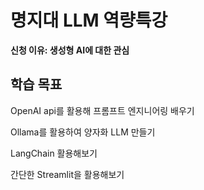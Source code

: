 # 명지대 LLM 역량특강
**신청 이유: 생성형 AI에 대한 관심**


## 학습 목표
OpenAI api를 활용해 프롬프트 엔지니어링 배우기

Ollama를 활용하여 양자화 LLM 만들기

LangChain 활용해보기

간단한 Streamlit을 활용해보기

